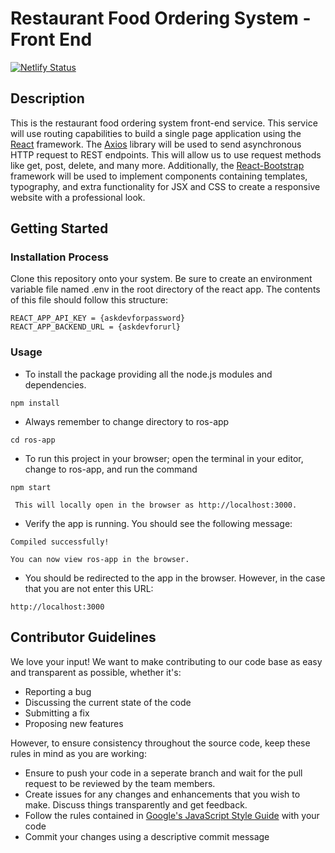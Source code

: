 # Restaurant Food Ordering System - Front End

[![Netlify Status](https://api.netlify.com/api/v1/badges/1e22a3a1-21ce-43ac-94eb-9521f410a643/deploy-status)](https://app.netlify.com/sites/restaurantorderingsystem/deploys)

## Description

This is the restaurant food ordering system front-end service. This service will use routing capabilities to build a single page application using the [React](https://reactjs.org/) framework. The [Axios](https://github.com/axios/axios) library will be used to send asynchronous HTTP request to REST endpoints. This will allow us to use request methods like get, post, delete, and many more. Additionally, the [React-Bootstrap](https://react-bootstrap.github.io/) framework will be used to implement components containing templates, typography, and extra functionality for JSX and CSS to create a responsive website with a professional look.

## Getting Started

### Installation Process

Clone this repository onto your system.
Be sure to create an environment variable file named .env in the root directory of the react app. The contents of this file should follow this structure:

```
REACT_APP_API_KEY = {askdevforpassword}
REACT_APP_BACKEND_URL = {askdevforurl}
```

### Usage

- To install the package providing all the node.js modules and dependencies.

```
npm install
```

- Always remember to change directory to ros-app

```
cd ros-app
```

- To run this project in your browser; open the terminal in your editor, change to ros-app, and run the command

```
npm start
```

` This will locally open in the browser as http://localhost:3000.`

- Verify the app is running. You should see the following message:

```
Compiled successfully!

You can now view ros-app in the browser.
```

- You should be redirected to the app in the browser. However, in the case that you are not enter this URL:

```
http://localhost:3000
```

## Contributor Guidelines

We love your input! We want to make contributing to our code base as easy and transparent as possible, whether it's:

- Reporting a bug
- Discussing the current state of the code
- Submitting a fix
- Proposing new features

However, to ensure consistency throughout the source code, keep these rules in mind as you are working:

- Ensure to push your code in a seperate branch and wait for the pull request to be reviewed by the team members.
- Create issues for any changes and enhancements that you wish to make. Discuss things transparently and get feedback.
- Follow the rules contained in [Google's JavaScript Style Guide](https://google.github.io/styleguide/javascriptguide.xml) with your code
- Commit your changes using a descriptive commit message

